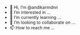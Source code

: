 - 👋 Hi, I’m @andikarmdnn
- 👀 I’m interested in ...
- 🌱 I’m currently learning ...
- 💞️ I’m looking to collaborate on ...
- 📫 How to reach me ...

<!---
andikarmdnn/andikarmdnn is a ✨ special ✨ repository because its `README.md` (this file) appears on your GitHub profile.
You can click the Preview link to take a look at your changes.
--->
